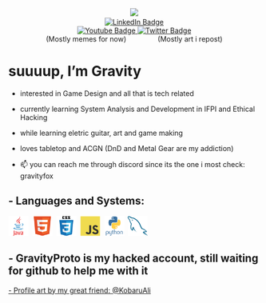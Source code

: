 <div id="header" align="center">
  <img src="https://media.giphy.com/media/KG9zgUN1o7FiuEOTWh/giphy.gif" width="300"/>
</div>
<div id="badges" align="center">
  <a href="https://www.linkedin.com/in/pasilvacosta/">
    <img src="https://img.shields.io/badge/LinkedIn-blue?style=for-the-badge&logo=linkedin&logoColor=white" alt="LinkedIn Badge"/>
  </a>
  <br>
  <a href="https://www.youtube.com/channel/UCzpbFbt7rzu4jJFyvdLFKYw">
    <img src="https://img.shields.io/badge/YouTube-red?style=for-the-badge&logo=youtube&logoColor=white" alt="Youtube Badge"/>
  </a>
  <a href="https://twitter.com/GravidadeFox">
    <img src="https://img.shields.io/badge/Twitter-blue?style=for-the-badge&logo=twitter&logoColor=white" alt="Twitter Badge"/>
  </a>
</div>
<div align=center>
  (Mostly memes for now)&nbsp &nbsp &nbsp &nbsp &nbsp &nbsp &nbsp &nbsp
  (Mostly art i repost)
</div>
<h1>
 suuuup, I’m Gravity
</h1>

- interested in Game Design and all that is tech related


- currently learning System Analysis and Development in IFPI and Ethical Hacking
- while learning eletric guitar, art and game making
- loves tabletop and ACGN (DnD and Metal Gear are my addiction)
- 📫 you can reach me through discord since its the one i most check: gravityfox

<h2>
- Languages and Systems:
</h2>
<div>
  <img src="https://github.com/devicons/devicon/blob/master/icons/java/java-original-wordmark.svg" title="Java" alt="Java" width="40" height="40"/>&nbsp;
  <img src="https://github.com/devicons/devicon/blob/master/icons/html5/html5-original.svg" title="HTML5" alt="HTML" width="40" height="40"/>&nbsp;
  <img src="https://raw.githubusercontent.com/devicons/devicon/1119b9f84c0290e0f0b38982099a2bd027a48bf1/icons/css3/css3-original-wordmark.svg" title="CSS"  width="40" height="40"/>&nbsp;
  <img src="https://github.com/devicons/devicon/blob/master/icons/javascript/javascript-original.svg" title="JavaScript" alt="JavaScript" width="40" height="40"/>&nbsp;
  <img src="https://github.com/devicons/devicon/blob/master/icons/python/python-original-wordmark.svg" title="Python" alt="Python" width="40" height="40"/>&nbsp;
  <img src="https://github.com/devicons/devicon/blob/master/icons/mysql/mysql-original.svg" title="MySQL" width="40" height="40"/>&nbsp;
</div>
<h3>
  <h2>
- GravityProto is my hacked account, still waiting for github to help me with it
</h2>
<a href="https://twitter.com/KobaruAli">
- Profile art by my great friend: @KobaruAli
  </a>
</h3>
